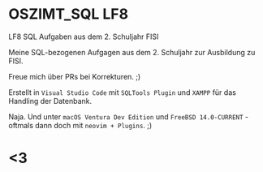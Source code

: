 # OSZIMT_SQL LF8
LF8 SQL Aufgaben aus dem 2. Schuljahr FISI

Meine SQL-bezogenen Aufgagen aus dem 2. Schuljahr zur Ausbildung zu FISI.

Freue mich über PRs bei Korrekturen. ;)

Erstellt in ```Visual Studio Code``` mit ```SQLTools Plugin``` und ```XAMPP``` für das Handling der Datenbank.

Naja. Und unter ```macOS Ventura Dev Edition``` und ```FreeBSD 14.0-CURRENT``` - oftmals dann doch mit ```neovim + Plugins```. ;)

# <3
